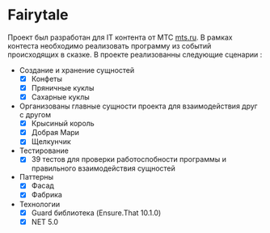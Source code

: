 # Fairytale 
Проект был разработан для IT контента от МТС [mts.ru](https://hr.mts.ru/word2code?utm_source=yandex_stream&utm_medium=cpc&utm_campaign=str_brand_search%7C81682515&utm_content=adset_id=5103468849%7Cnid=none%7Cdevice_type=desktop%7Crid=42630185397&utm_term=мтс%20it&etext=2202.g30P9qL-S03fRc6GOsMrkgJAnOP39WOWSZ1fHTGe7sxwbmNmc25ucnNrenF6eGt4.bcf6c8a283cab9763c590f7304a137118d635b2a&yclid=18140930340213557326). В рамках контеста необходимо реализовать программу из событий происходящих в сказке.
В проекте реализованны следующие сценарии :

-  Создание и хранение сущностей
    - [X] Конфеты
    - [X] Пряничные куклы
    - [X] Сахарные куклы
 
 -  Организованы главные сущности проекта для взаимодействия друг с другом
    - [X] Крысиный король
    - [X] Добрая Мари
    - [X] Щелкунчик

 - Тестирование
    - [X] 39 тестов для проверки работоспобности программы и правильного взаимодействия сущностей

 -  Паттерны
    - [X] Фасад
    - [X] Фабрика

 -  Технологии
    - [X] Guard библиотека (Ensure.That 10.1.0)
    - [X] NET 5.0
